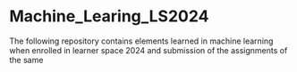 # Machine_Learing_LS2024
The following repository contains elements learned in machine learning when enrolled in learner space 2024 and submission of the assignments of the same

